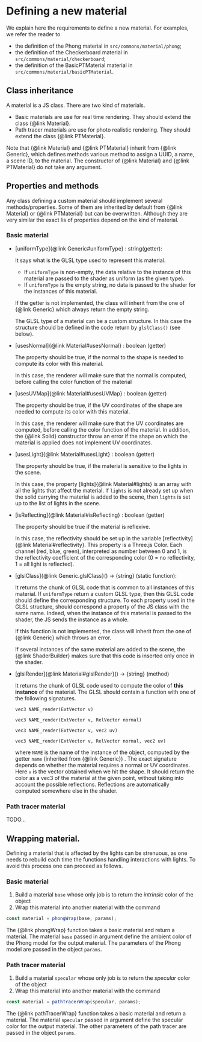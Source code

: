 # Defining a new material

We explain here the requirements to define a new material. For examples, we refer the reader to

- the definition of the Phong material in `src/commons/material/phong`;
- the definition of the Checkerboard material in `src/commons/material/checkerboard`;
- the definition of the BasicPTMaterial material in `src/commons/material/basicPTMaterial`.

## Class inheritance

A material is a JS class. There are two kind of materials.

- Basic materials are use for real time rendering. They should extend the class {@link Material}.
- Path tracer materials are use for photo realistic rendering. They should extend the class {@link PTMaterial}.

Note that {@link Material} and {@link PTMaterial} inherit from {@link Generic}, which defines methods various method to
assign a UUID, a name, a scene ID, to the material. The constructor of {@link Material} and {@link PTMaterial} do not
take any argument.

## Properties and methods

Any class defining a custom material should implement several methods/properties. Some of them are inherited by default
from {@link Material} or {@link PTMaterial} but can be overwritten. Although they are very similar the exact lis of
properties depend on the kind of material.

### Basic material

- [uniformType]{@link Generic#uniformType} : string(getter):

  It says what is the GLSL type used to represent this material.
    - If `uniformType` is non-empty, the data relative to the instance of this material are passed to the shader as
      uniform (as the given type).
    - If `uniformType` is the empty string, no data is passed to the shader for the instances of this material.

  If the getter is not implemented, the class will inherit from the one of {@link Generic} which always return the empty
  string.

  The GLSL type of a material can be a custom structure. In this case the structure should be defined in the code return
  by `glslClass()` (see below).


- [usesNormal]{@link Material#usesNormal} : boolean (getter)

  The property should be true, if the normal to the shape is needed to compute its color with this material.

  In this case, the renderer will make sure that the normal is computed, before calling the color function of the
  material

- [usesUVMap]{@link Material#usesUVMap} : boolean (getter)

  The property should be true, if the UV coordinates of the shape are needed to compute its color with this material.

  In this case, the renderer will make sure that the UV coordinates are computed, before calling the color function of
  the material. In addition, the {@link Solid} constructor throw an error if the shape on which the material is applied
  does not implement UV coordinates.

- [usesLight]{@link Material#usesLight} : boolean (getter)

  The property should be true, if the material is sensitive to the lights in the scene.

  In this case, the property [lights]{@link Material#lights} is an array with all the lights that affect the material.
  If `lights` is not already set up when the solid carrying the material is added to the scene, then `lights` is set up
  to the list of lights in the scene.

- [isReflecting]{@link Material#isReflecting} : boolean (getter)

  The property should be true if the material is reflexive.

  In this case, the reflectivity should be set up in the variable [reflectivity]{@link Material#reflectivity}. This
  property is a Three.js Color. Each channel (red, blue, green), interpreted as number between 0 and 1, is the
  reflectivity coefficient of the corresponding color
  (0 = no reflectivity, 1 = all light is reflected).


- [glslClass]{@link Generic.glslClass}() -> {string} (static function):

  It returns the chunk of GLSL code that is common to all instances of this material. If `uniformType` return a custom
  GLSL type, then this GLSL code should define the corresponding structure. To each property used in the GLSL structure,
  should correspond a property of the JS class with the same name. Indeed, when the instance of this material is passed
  to the shader, the JS sends the instance as a whole.

  If this function is not implemented, the class will inherit from the one of {@link Generic} which throws an error.

  If several instances of the same material are added to the scene, the {@link ShaderBuilder} makes sure that this code
  is inserted only once in the shader.

- [glslRender]{@link Material#glslRender}() -> {string} (method)

  It returns the chunk of GLSL code used to compute the color of **this instance** of the material. The GLSL should
  contain a function with one of the following signatures.
  ```
  vec3 NAME_render(ExtVector v)
  ```
  ```
  vec3 NAME_render(ExtVector v, RelVector normal)
  ```
  ```
  vec3 NAME_render(ExtVector v, vec2 uv)
  ```
  ```
  vec3 NAME_render(ExtVector v, RelVector normal, vec2 uv)
  ```
  where `NAME` is the name of the instance of the object, computed by the getter `name` (inherited from {@link Generic})
  . The exact signature depends on whether the material requires a normal or UV coordinates. Here `v` is the vector
  obtained when we hit the shape. It should return the color as a vec3 of the material at the given point, without
  taking into account the possible reflections. Reflections are automatically computed somewhere else in the shader.

### Path tracer material

TODO…

## Wrapping material.

Defining a material that is affected by the lights can be strenuous, as one needs to rebuild each time the functions
handling interactions with lights. To avoid this process one can proceed as follows.

### Basic material

1. Build a material `base` whose only job is to return the *intrinsic* color of the object
1. Wrap this material into another material with the command

  ```javascript
  const material = phongWrap(base, params);
  ```

The {@link phongWrap} function takes a basic material and return a material. The material `base` passed in argument
define the ambient color of the Phong model for the output material. The parameters of the Phong model are passed in the
object `params`.

### Path tracer material

1. Build a material `specular` whose only job is to return the *specular* color of the object
1. Wrap this material into another material with the command

  ```javascript
  const material = pathTracerWrap(specular, params);
  ```

The {@link pathTracerWrap} function takes a basic material and return a material. The material `specular` passed in
argument define the specular color for the output material. The other parameters of the path tracer are passed in the
object `params`.